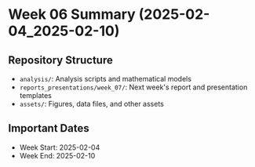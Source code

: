 # Week 06 Summary (2025-02-04_2025-02-10)

## Repository Structure

- `analysis/`: Analysis scripts and mathematical models
- `reports_presentations/week_07/`: Next week's report and presentation templates
- `assets/`: Figures, data files, and other assets

## Important Dates

- Week Start: 2025-02-04
- Week End: 2025-02-10
